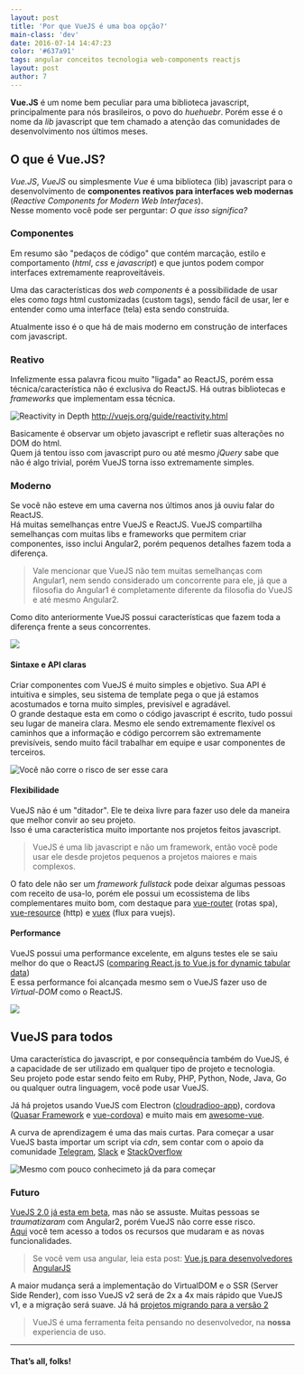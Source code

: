 ```yaml
---
layout: post
title: 'Por que VueJS é uma boa opção?'
main-class: 'dev'
date: 2016-07-14 14:47:23 
color: '#637a91'
tags: angular conceitos tecnologia web-components reactjs
layout: post
author: 7
---
```


**Vue.JS** é um nome bem peculiar para uma biblioteca javascript, principalmente para nós brasileiros, o povo do *huehuebr*. Porém esse é o nome da *lib* javascript que tem chamado a atenção das comunidades de desenvolvimento nos últimos meses.

## O que é Vue.JS?
*Vue.JS*, *VueJS* ou simplesmente *Vue* é uma biblioteca (lib) javascript para o desenvolvimento de **componentes reativos para interfaces web modernas** (*Reactive Components for Modern Web Interfaces*).  
Nesse momento você pode ser perguntar: *O que isso significa?* 

### Componentes
Em resumo são "pedaços de código" que contém marcação, estilo e comportamento (*html*, *css* e *javascript*) e que juntos podem compor interfaces extremamente reaproveitáveis.

Uma das características dos *web components* é a possibilidade de usar eles como *tags* html customizadas (custom tags), sendo fácil de usar, ler e entender como uma interface (tela) esta sendo construída.

<script src="https://gist.github.com/anonymous/4397aed356af3a3bf6c1795b9978264b.js"></script>

Atualmente isso é o que há de mais moderno em construção de interfaces com javascript.

### Reativo
Infelizmente essa palavra ficou muito "ligada" ao ReactJS, porém essa técnica/característica não é exclusiva do ReactJS. Há outras bibliotecas e *frameworks* que implementam essa técnica.

![Reactivity in Depth](/content/images/2016/07/vue-reativo.png)
http://vuejs.org/guide/reactivity.html

Basicamente é observar um objeto javascript e refletir suas alterações no DOM do html.  
Quem já tentou isso com javascript puro ou até mesmo *jQuery* sabe que não é algo trivial, porém VueJS torna isso extremamente simples.

### Moderno

Se você não esteve em uma caverna nos últimos anos já ouviu falar do ReactJS.  
Há muitas semelhanças entre VueJS e ReactJS. VueJS compartilha semelhanças com muitas libs e frameworks que permitem criar componentes, isso inclui Angular2, porém pequenos detalhes fazem toda a diferença.

> Vale mencionar que VueJS não tem muitas semelhanças com Angular1, nem sendo considerado um concorrente para ele, já que a filosofia do Angular1 é completamente diferente da filosofia do VueJS e até mesmo Angular2.  

Como dito anteriormente VueJS possui características que fazem toda a diferença frente a seus concorrentes.

![](http://i.giphy.com/Qg1LsECZlMynS.gif)

#### Sintaxe e API claras
Criar componentes com VueJS é muito simples e objetivo. Sua API é intuitiva e simples, seu sistema de template pega o que já estamos acostumados e torna muito simples, previsível e agradável.   
O grande destaque esta em como o código javascript é escrito, tudo possui seu lugar de maneira clara. Mesmo ele sendo extremamente flexível os caminhos que a informação e código percorrem são extremamente previsíveis, sendo muito fácil trabalhar em equipe e usar componentes de terceiros.

![Você não corre o risco de ser esse cara](http://i.giphy.com/YFkpsHWCsNUUo.gif)

#### Flexibilidade
VueJS não é um "ditador". Ele te deixa livre para fazer uso dele da maneira que melhor convir ao seu projeto.   
Isso é uma característica muito importante nos projetos feitos  javascript.

> VueJS é uma lib javascript e não um framework, então você pode usar ele desde projetos pequenos a projetos maiores e mais complexos.

O fato dele não ser um *framework fullstack* pode deixar algumas pessoas com receito de usa-lo, porém ele possui um ecossistema de libs complementares muito bom, com destaque para [vue-router](https://github.com/vuejs/vue-router) (rotas spa), [vue-resource](https://github.com/vuejs/vue-resource) (http) e [vuex](https://github.com/vuejs/vuex) (flux para vuejs).

#### Performance
VueJS possui uma performance excelente, em alguns testes ele se saiu melhor do que o ReactJS ([comparing React.js to Vue.js for dynamic tabular data](https://engineering.footballradar.com/from-a-react-point-of-vue-comparing-reactjs-to-vuejs-for-dynamic-tabular-data/))  
E essa performance foi alcançada mesmo sem o VueJS fazer uso de *Virtual-DOM* como o ReactJS.

![](http://i.giphy.com/5rUNdEUmimikM.gif)

## VueJS para todos
Uma característica do javascript, e por consequência também do VueJS, é a capacidade de ser utilizado em qualquer tipo de projeto e tecnologia.   
Seu projeto pode estar sendo feito em Ruby, PHP, Python, Node, Java, Go ou qualquer outra linguagem, você pode usar VueJS.

Já há projetos usando VueJS com Electron ([cloudradioo-app](https://github.com/devfake/cloudradioo-app)), cordova ([Quasar Framework](http://quasar-framework.org/) e [vue-cordova](https://github.com/didierfranc/vue-cordova)) e muito mais em  [awesome-vue](https://github.com/vuejs/awesome-vue).

A curva de aprendizagem é uma das mais curtas. Para começar a usar VueJS basta importar um script via *cdn*, sem contar com o apoio da comunidade [Telegram](https://telegram.me/vuejsbrasil), [Slack](slack.vuejs-brasil.com.br) e [StackOverflow](http://pt.stackoverflow.com/questions/tagged/vuejs)

![Mesmo com pouco conhecimeto já da para começar](http://i.giphy.com/s0z685OFhWyuk.gif)

### Futuro
[VueJS 2.0 já esta em beta](https://twitter.com/vuejs/status/751173451554095105), mas não se assuste. Muitas pessoas se *traumatizaram* com Angular2, porém VueJS não corre esse risco.   
[Aqui](https://github.com/vuejs/vue/issues/2873) você tem acesso a todos os recursos que mudaram e as novas funcionalidades.

> Se você vem usa angular, leia esta post: [Vue.js para desenvolvedores AngularJS](http://www.vuejs-brasil.com.br/vue-js-para-desenvolvedores-angularjs-parte-1-logica-de-templates/)

A maior mudança será a implementação do VirtualDOM e o SSR (Server Side Render), com isso VueJS v2 será de 2x a 4x mais rápido que VueJS v1, e a migração será suave. Já há [projetos migrando para a versão 2](https://twitter.com/notphanan/status/751302784603918336) 

> VueJS é uma ferramenta feita pensando no desenvolvedor, na **nossa** experiencia de uso.

---------------
#### That’s all, folks!
